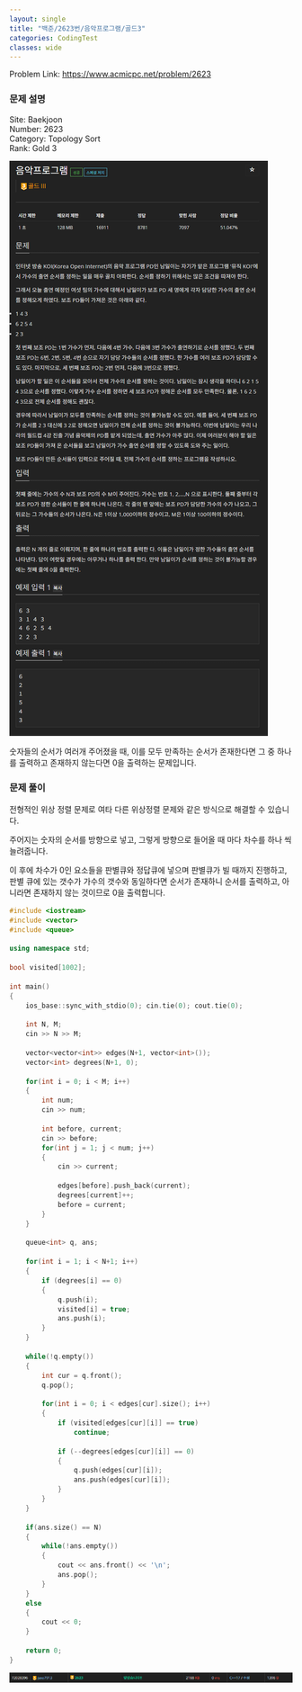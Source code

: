 ```yaml
---
layout: single
title: "백준/2623번/음악프로그램/골드3"
categories: CodingTest
classes: wide
---
```


Problem Link: <https://www.acmicpc.net/problem/2623>

### 문제 설명

Site: Baekjoon   
Number: 2623   
Category: Topology Sort   
Rank: Gold 3

![](/assets/images/CodingTest/백준2623번문제.PNG)

숫자들의 순서가 여러개 주어졌을 때, 이를 모두 만족하는 순서가 존재한다면 그 중 하나를 출력하고 존재하지 않는다면 0을 출력하는 문제입니다.

### 문제 풀이

전형적인 위상 정렬 문제로 여타 다른 위상정렬 문제와 같은 방식으로 해결할 수 있습니다.

주어지는 숫자의 순서를 방향으로 넣고, 그렇게 방향으로 들어올 때 마다 차수를 하나 씩 늘려줍니다.

이 후에 차수가 0인 요소들을 판별큐와 정답큐에 넣으며 판별큐가 빌 때까지 진행하고, 판별 큐에 있는 갯수가 가수의 갯수와 동일하다면 순서가 존재하니 순서를 출력하고, 아니라면 존재하지 않는 것이므로 0을 출력합니다.

```cpp
#include <iostream>
#include <vector>
#include <queue>

using namespace std;

bool visited[1002];

int main()
{
    ios_base::sync_with_stdio(0); cin.tie(0); cout.tie(0);

    int N, M;
    cin >> N >> M;

    vector<vector<int>> edges(N+1, vector<int>());
    vector<int> degrees(N+1, 0);

    for(int i = 0; i < M; i++)
    {
        int num;
        cin >> num;

        int before, current;
        cin >> before;
        for(int j = 1; j < num; j++)
        {
            cin >> current;

            edges[before].push_back(current);
            degrees[current]++;
            before = current;
        }
    }

    queue<int> q, ans;

    for(int i = 1; i < N+1; i++)
    {
        if (degrees[i] == 0)
        {
            q.push(i);
            visited[i] = true;
            ans.push(i);
        }
    }

    while(!q.empty())
    {
        int cur = q.front();
        q.pop();

        for(int i = 0; i < edges[cur].size(); i++)
        {
            if (visited[edges[cur][i]] == true)
                continue;

            if (--degrees[edges[cur][i]] == 0)
            {
                q.push(edges[cur][i]);
                ans.push(edges[cur][i]);
            }
        }
    }

    if(ans.size() == N)
    {
	    while(!ans.empty())
	    {
            cout << ans.front() << '\n';
            ans.pop();
	    }
    }
    else
    {
        cout << 0;
    }

    return 0;
}

```

![](/assets/images/CodingTest/백준2623번.PNG)
